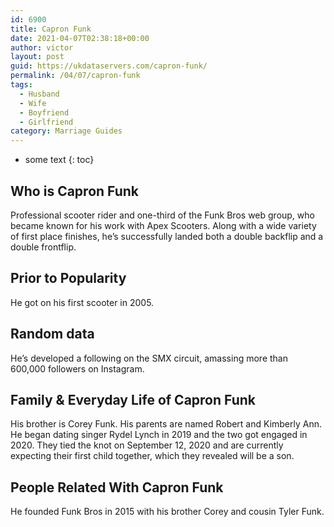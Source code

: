 ```yaml
---
id: 6900
title: Capron Funk
date: 2021-04-07T02:38:18+00:00
author: victor
layout: post
guid: https://ukdataservers.com/capron-funk/
permalink: /04/07/capron-funk
tags:
  - Husband
  - Wife
  - Boyfriend
  - Girlfriend
category: Marriage Guides
---
```


* some text
{: toc}


## Who is Capron Funk



Professional scooter rider and one-third of the Funk Bros web group, who became known for his work with Apex Scooters. Along with a wide variety of first place finishes, he&#8217;s successfully landed both a double backflip and a double frontflip.  

                
                
                
## Prior to Popularity



He got on his first scooter in 2005. 

                
                
                
## Random data



He&#8217;s developed a following on the SMX circuit, amassing more than 600,000 followers on Instagram. 

                
                
                
## Family & Everyday Life of Capron Funk



His brother is Corey Funk. His parents are named Robert and Kimberly Ann. He began dating singer Rydel Lynch in 2019 and the two got engaged in 2020. They tied the knot on September 12, 2020 and are currently expecting their first child together, which they revealed will be a son.

                
                
                
## People Related With Capron Funk



He founded Funk Bros in 2015 with his brother Corey and cousin Tyler Funk.

                
              
            
          
          
          